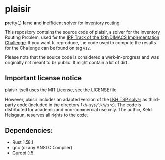 # plaisir

**p**retty(,) **l**ame **a**nd **i**nefficient **s**olver for **i**nventory **r**outing

This repository contains the source code of plaisir,
a solver for the Inventory Routing Problem,
used for the
[IRP Track of the 12th DIMACS Implementation Challenge](http://dimacs.rutgers.edu/programs/challenge/vrp/irp/).
If you want to reproduce,
the code used to compute the results for the Challenge can be found on tag `v12`.

Please note that the source code is considered a work-in-progress
and was originally not meant to be public.
It might contain a lot of dirt.

## Important license notice

plaisir itself uses the MIT License, see the LICENSE file.

However, plaisir includes an adapted version of the
[LKH TSP solver](http://webhotel4.ruc.dk/~keld/research/LKH/)
as third-party code (included in the directory `lkh-sys/lkh/src`).
The code is distributed for academic and non-commercial use only.
The author, Keld Helsgaun, reserves all rights to the code.

## Dependencies:

* Rust 1.58.1
* gcc (or any ANSI C Compiler)
* [Gurobi 9.5](https://www.gurobi.com/)
